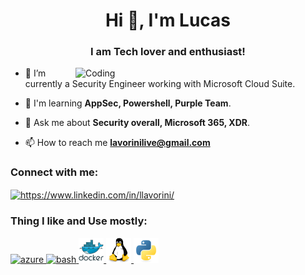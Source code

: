 <h1 align="center">Hi 👋, I'm Lucas</h1>
<h3 align="center">I am Tech lover and enthusiast!</h3>
<img align="right" alt="Coding" width="400" src="https://discovertemplate.com/wp-content/uploads/2020/08/DT_G25_Cyber-Security-Animated-GIF-Icon-pack.gif">




- 👋 I’m currently a Security Engineer working with Microsoft Cloud Suite.

- 🌱 I'm learning **AppSec, Powershell, Purple Team**.

- 💬 Ask me about **Security overall, Microsoft 365, XDR**.

- 📫 How to reach me **lavorinilive@gmail.com**


<h3 align="left">Connect with me:</h3>
<p align="left">
<a href="//www.linkedin.com/in/llavorini/" target="blank"><img align="center" src="https://raw.githubusercontent.com/rahuldkjain/github-profile-readme-generator/master/src/images/icons/Social/linked-in-alt.svg" alt="https://www.linkedin.com/in/llavorini/" height="30" width="40" /></a>
</p>

<h3 align="left">Thing I like and Use mostly:</h3>
<p align="left"> <a href="https://azure.microsoft.com/en-in/" target="_blank" rel="noreferrer"> <img src="https://www.vectorlogo.zone/logos/microsoft_azure/microsoft_azure-icon.svg" alt="azure" width="40" height="40"/> </a> <a href="https://www.gnu.org/software/bash/" target="_blank" rel="noreferrer"> <img src="https://www.vectorlogo.zone/logos/gnu_bash/gnu_bash-icon.svg" alt="bash" width="40" height="40"/> </a> <a href="https://www.docker.com/" target="_blank" rel="noreferrer"> <img src="https://raw.githubusercontent.com/devicons/devicon/master/icons/docker/docker-original-wordmark.svg" alt="docker" width="40" height="40"/> </a> <a href="https://www.linux.org/" target="_blank" rel="noreferrer"> <img src="https://raw.githubusercontent.com/devicons/devicon/master/icons/linux/linux-original.svg" alt="linux" width="40" height="40"/> </a> <a href="https://www.python.org" target="_blank" rel="noreferrer"> <img src="https://raw.githubusercontent.com/devicons/devicon/master/icons/python/python-original.svg" alt="python" width="40" height="40"/> </a> </p>


